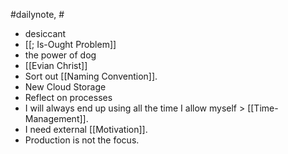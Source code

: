 #dailynote, #
- desiccant
- [[; Is-Ought Problem]]
- the power of dog
- [[Evian Christ]]
- Sort out [[Naming Convention]].
- New Cloud Storage
- Reflect on processes
- I will always end up using all the time I allow myself > [[Time-Management]].
- I need external [[Motivation]].
- Production is not the focus.